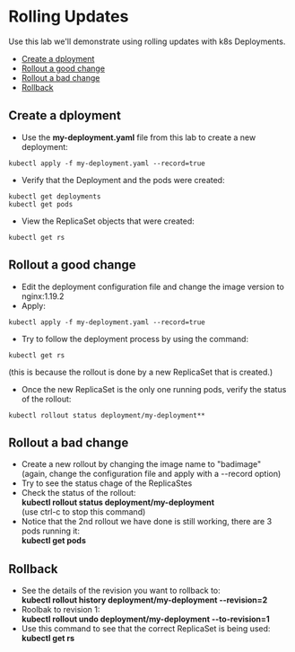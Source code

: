 # Rolling Updates

Use this lab we'll demonstrate using rolling updates with k8s Deployments.

- [Create a dployment](#Create-a-dployment)
- [Rollout a good change](#Rollout-a-good-change)
- [Rollout a bad change](#Rollout-a-bad-change)
- [Rollback](#Rollback)

## Create a dployment

- Use the **my-deployment.yaml** file from this lab to create a new deployment:
```
kubectl apply -f my-deployment.yaml --record=true
```
- Verify that the Deployment and the pods were created:
```
kubectl get deployments
kubectl get pods
```
- View the ReplicaSet objects that were created:
```
kubectl get rs
```

## Rollout a good change

- Edit the deployment configuration file and change the image version to nginx:1.19.2  
- Apply:
```
kubectl apply -f my-deployment.yaml --record=true
```
- Try to follow the deployment process by using the command:  
```
kubectl get rs
```
(this is because the rollout is done by a new ReplicaSet that is created.)
- Once the new ReplicaSet is the only one running pods, verify the status of the rollout:  
```
kubectl rollout status deployment/my-deployment**
```

## Rollout a bad change

- Create a new rollout by changing the image name to "badimage"  
(again, change the configuration file and apply with a --record option)
- Try to see the status chage of the ReplicaStes
- Check the status of the rollout:  
**kubectl rollout status deployment/my-deployment**  
(use ctrl-c to stop this command)
- Notice that the 2nd rollout we have done is still working, there are 3 pods running it:  
**kubectl get pods**

## Rollback

- See the details of the revision you want to rollback to:  
**kubectl rollout history deployment/my-deployment --revision=2**
- Roolbak to revision 1:  
**kubectl rollout undo deployment/my-deployment --to-revision=1**
- Use this command to see that the correct ReplicaSet is being used:  
**kubectl get rs**


